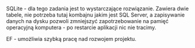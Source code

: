 SQLite - dla tego zadania jest to wystarczające rozwiązanie. Zawiera dwie tabele, nie potrzeba tutaj kombajnu jakim jest SQL Server, a zapisywanie danych na dysku pozwoli zmniejszyć zapotrzebowanie na pamięć operacyjną komputera - po restarcie aplikacji nic nie tracimy.

EF - umożliwia szybką pracę nad rozwojem projektu.
